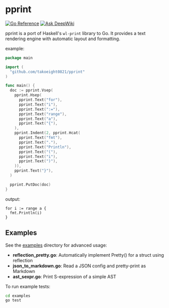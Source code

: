 # pprint

[![Go Reference](https://pkg.go.dev/badge/github.com/takoeight0821/pprint.svg)](https://pkg.go.dev/github.com/takoeight0821/pprint)
[![Ask DeepWiki](https://deepwiki.com/badge.svg)](https://deepwiki.com/takoeight0821/pprint)

pprint is a port of Haskell's `wl-print` library to Go.
It provides a text rendering engine with automatic layout and formatting.

example:
```go
package main

import (
  "github.com/takoeight0821/pprint"
)

func main() {
  doc := pprint.Vsep(
    pprint.Hsep(
      pprint.Text("for"),
      pprint.Text("i"),
      pprint.Text(":="),
      pprint.Text("range"),
      pprint.Text("a"),
      pprint.Text("{"),
    ),
    pprint.Indent(2, pprint.Hcat(
      pprint.Text("fmt"),
      pprint.Text("."),
      pprint.Text("Println"),
      pprint.Text("("),
      pprint.Text("i"),
      pprint.Text(")"),
    )),
    pprint.Text("}"),
  )

  pprint.PutDoc(doc)
}
```

output:
```
for i := range a {
  fmt.Println(i)
}
```

## Examples

See the [examples](./examples/) directory for advanced usage:

- **reflection_pretty.go**: Automatically implement Pretty() for a struct using reflection
- **json_to_markdown.go**: Read a JSON config and pretty-print as Markdown
- **ast_sexpr.go**: Print S-expression of a simple AST

To run example tests:

```sh
cd examples
go test
```